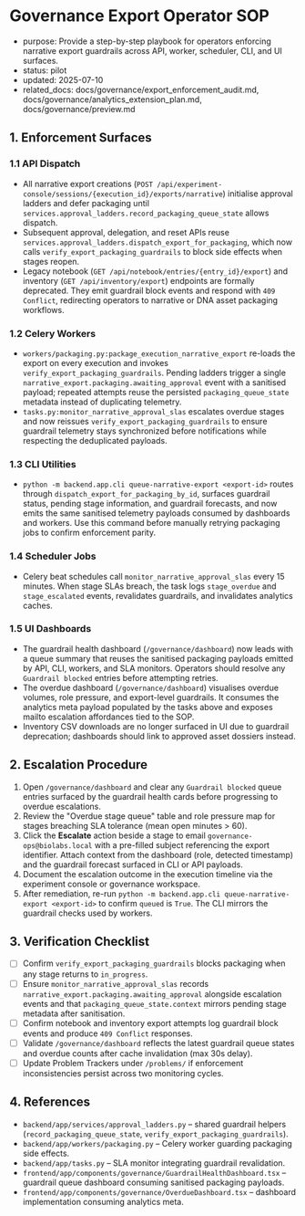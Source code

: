 # Governance Export Operator SOP

- purpose: Provide a step-by-step playbook for operators enforcing narrative export guardrails across API, worker, scheduler, CLI, and UI surfaces.
- status: pilot
- updated: 2025-07-10
- related_docs: docs/governance/export_enforcement_audit.md, docs/governance/analytics_extension_plan.md, docs/governance/preview.md

## 1. Enforcement Surfaces

### 1.1 API Dispatch
- All narrative export creations (`POST /api/experiment-console/sessions/{execution_id}/exports/narrative`) initialise approval ladders and defer packaging until `services.approval_ladders.record_packaging_queue_state` allows dispatch.
- Subsequent approval, delegation, and reset APIs reuse `services.approval_ladders.dispatch_export_for_packaging`, which now calls `verify_export_packaging_guardrails` to block side effects when stages reopen.
- Legacy notebook (`GET /api/notebook/entries/{entry_id}/export`) and inventory (`GET /api/inventory/export`) endpoints are formally deprecated. They emit guardrail block events and respond with `409 Conflict`, redirecting operators to narrative or DNA asset packaging workflows.

### 1.2 Celery Workers
- `workers/packaging.py:package_execution_narrative_export` re-loads the export on every execution and invokes `verify_export_packaging_guardrails`. Pending ladders trigger a single `narrative_export.packaging.awaiting_approval` event with a sanitised payload; repeated attempts reuse the persisted `packaging_queue_state` metadata instead of duplicating telemetry.
- `tasks.py:monitor_narrative_approval_slas` escalates overdue stages and now reissues `verify_export_packaging_guardrails` to ensure guardrail telemetry stays synchronized before notifications while respecting the deduplicated payloads.

### 1.3 CLI Utilities
- `python -m backend.app.cli queue-narrative-export <export-id>` routes through `dispatch_export_for_packaging_by_id`, surfaces guardrail status, pending stage information, and guardrail forecasts, and now emits the same sanitised telemetry payloads consumed by dashboards and workers. Use this command before manually retrying packaging jobs to confirm enforcement parity.

### 1.4 Scheduler Jobs
- Celery beat schedules call `monitor_narrative_approval_slas` every 15 minutes. When stage SLAs breach, the task logs `stage_overdue` and `stage_escalated` events, revalidates guardrails, and invalidates analytics caches.

### 1.5 UI Dashboards
- The guardrail health dashboard (`/governance/dashboard`) now leads with a queue summary that reuses the sanitised packaging payloads emitted by API, CLI, workers, and SLA monitors. Operators should resolve any `Guardrail blocked` entries before attempting retries.
- The overdue dashboard (`/governance/dashboard`) visualises overdue volumes, role pressure, and export-level guardrails. It consumes the analytics meta payload populated by the tasks above and exposes mailto escalation affordances tied to the SOP.
- Inventory CSV downloads are no longer surfaced in UI due to guardrail deprecation; dashboards should link to approved asset dossiers instead.

## 2. Escalation Procedure

1. Open `/governance/dashboard` and clear any `Guardrail blocked` queue entries surfaced by the guardrail health cards before progressing to overdue escalations.
2. Review the "Overdue stage queue" table and role pressure map for stages breaching SLA tolerance (mean open minutes > 60).
3. Click the **Escalate** action beside a stage to email `governance-ops@biolabs.local` with a pre-filled subject referencing the export identifier. Attach context from the dashboard (role, detected timestamp) and the guardrail forecast surfaced in CLI or API payloads.
4. Document the escalation outcome in the execution timeline via the experiment console or governance workspace.
5. After remediation, re-run `python -m backend.app.cli queue-narrative-export <export-id>` to confirm `queued` is `True`. The CLI mirrors the guardrail checks used by workers.

## 3. Verification Checklist

- [ ] Confirm `verify_export_packaging_guardrails` blocks packaging when any stage returns to `in_progress`.
- [ ] Ensure `monitor_narrative_approval_slas` records `narrative_export.packaging.awaiting_approval` alongside escalation events and that `packaging_queue_state.context` mirrors pending stage metadata after sanitisation.
- [ ] Confirm notebook and inventory export attempts log guardrail block events and produce `409 Conflict` responses.
- [ ] Validate `/governance/dashboard` reflects the latest guardrail queue states and overdue counts after cache invalidation (max 30s delay).
- [ ] Update Problem Trackers under `/problems/` if enforcement inconsistencies persist across two monitoring cycles.

## 4. References

- `backend/app/services/approval_ladders.py` – shared guardrail helpers (`record_packaging_queue_state`, `verify_export_packaging_guardrails`).
- `backend/app/workers/packaging.py` – Celery worker guarding packaging side effects.
- `backend/app/tasks.py` – SLA monitor integrating guardrail revalidation.
- `frontend/app/components/governance/GuardrailHealthDashboard.tsx` – guardrail queue dashboard consuming sanitised packaging payloads.
- `frontend/app/components/governance/OverdueDashboard.tsx` – dashboard implementation consuming analytics meta.
